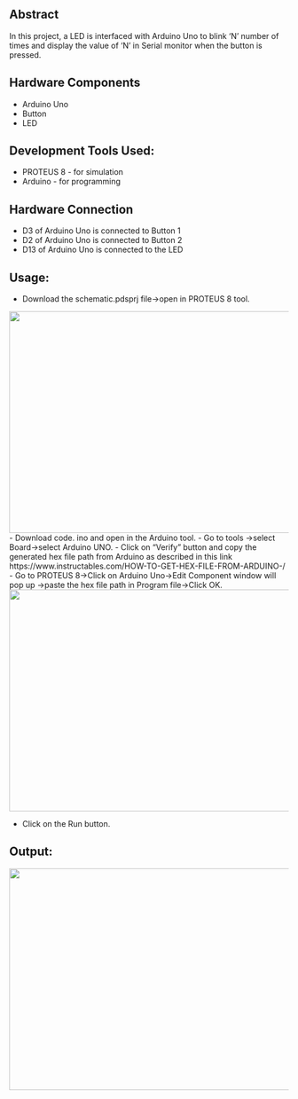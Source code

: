 ## Abstract 
In this project, a LED is interfaced with Arduino Uno to blink ‘N’ number of times and display the value of ‘N’ in Serial monitor when the button is pressed.

## Hardware Components

- Arduino Uno
- Button
- LED

## Development Tools Used:

- PROTEUS 8 - for simulation
- Arduino - for programming

## Hardware Connection

- D3 of Arduino Uno is connected to Button 1
- D2 of Arduino Uno is connected to Button 2
- D13 of Arduino Uno is connected to the LED

## Usage:
- Download the schematic.pdsprj file->open in PROTEUS 8 tool.

<img src=https://user-images.githubusercontent.com/84024571/135745633-272042f2-7008-4aa8-931a-ad5934dba937.PNG width="800" height="400">
- Download code. ino and open in the Arduino tool.
- Go to tools ->select Board->select Arduino UNO.
- Click on “Verify” button and copy the generated hex file path from Arduino as described in this link
  https://www.instructables.com/HOW-TO-GET-HEX-FILE-FROM-ARDUINO-/
- Go to PROTEUS 8->Click on Arduino Uno->Edit Component window will pop up ->paste the hex file path in         Program file->Click OK.

<img src=https://user-images.githubusercontent.com/84024571/132992989-2161269d-0baf-4f56-9f3c-890b1d71bbe5.PNG width="800" height="400">

- Click on the Run button.

## Output:
<img src=https://user-images.githubusercontent.com/84024571/135745715-9f14efaf-b64e-4025-a046-facdbd536763.PNG width="800" height="400">

